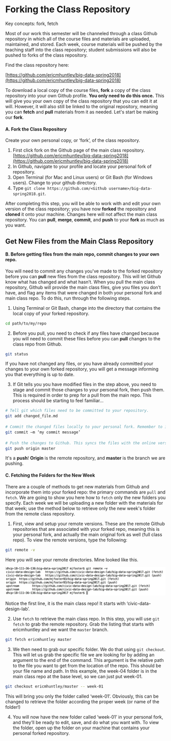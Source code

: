 # Forking the Class Repository

Key concepts: fork, fetch

Most of our work this semester will be channeled through a class Github repository in which all of the course files and materials are uploaded, maintained, and stored. Each week, course materials will be pushed by the teaching staff into the class repository; student submissions will also be pushed to forks of the class repository.

Find the class repository here:

[https://github.com/ericmhuntley/big-data-spring2018](https://github.com/ericmhuntley/big-data-spring2018)

To download a local copy of the course files, **fork** a copy of the class repository into your own Github profile. **You only need to do this once.** This will give you your own copy of the class repository that you can edit it at will. However, it will also still be linked to the original repository, meaning you can **fetch** and **pull** materials from it as needed. Let's start be making our **fork**.

#### A. Fork the Class Repository

Create your own personal copy, or ‘fork’, of the class repository.

1. First click fork on the Github page of the main class repository.
[https://github.com/ericmhuntley/big-data-spring2018](https://github.com/ericmhuntley/big-data-spring2018)
2. In Github, navigate to your profile and locate your personal fork of repository.
3. Open Terminal (for Mac and Linux users) or Git Bash (for Windows users). Change to your github directory.
5. Type `git clone https://github.com/<Github username>/big-data-spring2018.git`.

After completing this step, you will be able to work with and edit your own version of the class repository; you have now **forked** the repository and **cloned** it onto your machine. Changes here will not affect the main class repository. You can **pull**, **merge**, **commit**, and **push** to your **fork** as much as you want.

## Get New Files from the Main Class Repository

#### B. Before getting files from the main repo, commit changes to your own repo.

You will need to commit any changes you've made to the forked repository before you can **pull** new files from the class repository. This will let Github know what has changed and what hasn’t. When you pull the main class repository, Github will provide the main class files, give you files you don’t have, and flag any items that were changed in both your personal fork and main class repo. To do this, run through the following steps.

1. Using Terminal or Git Bash, change into the directory that contains the local copy of your forked repository.

```sh
cd path/to/my/repo
```

2. Before you pull, you need to check if any files have changed because you will need to commit these files before you can **pull** changes to the class repo from Github.

```sh
git status
```

If you have not changed any files, or you have already committed your changes to your own forked repository, you will get a message informing you that everything is up to date.

3. If Git tells you you have modified files in the step above, you need to stage and commit those changes to your personal fork, then push them. This is required in order to prep for a pull from the main repo. This process should be starting to feel familiar...

```sh
# Tell git which files need to be committed to your repository.
git add changed_file.md

# Commit the changed files locally to your personal fork. Remember to include a commit message to serve as a short explanation of what you changed.
git commit –m ‘my commit message’

# Push the changes to Github. This syncs the files with the online version of our personal forked repo.
git push origin master
```

It's a **push**! **Origin** is the remote repository, and **master** is the branch we are pushing.

#### C. Fetching the Folders for the New Week

There are a couple of methods to get new materials from Github and incorporate them into your forked repo: the primary commands are `pull` and `fetch`. We are going to show you here how to `fetch` only the new folders you specify. Each week we will be uploading a new folder with the materials for that week; use the method below to retrieve only the new week's folder from the remote class repository.

1. First, view and setup your remote versions. These are the remote Github repositories that are associated with your forked repo, meaning this is your personal fork, and actually the main original fork as well (full class repo). To view the remote versions, type the following:

```sh
git remote -v
```

Here you will see your remote directories. Mine looked like this.

![Checking Remote Directories](images/screenshot.jpg "Checking Remote Directories")

Notice the first line, it is the main class repo! It starts with ‘civic-data-design-lab’.

2. Use `fetch` to retrieve the main class repo. In this step, you will use `git fetch` to grab the remote repository. Grab the listing that starts with ericmhuntley and we want the `master` branch.

```sh
git fetch ericmhuntley master
```

3. We then need to grab our specific folder. We do that using `git checkout`. This will let us grab the specific file we are looking for by adding an argument to the end of the command. This argument is the relative path to the file you want to get from the location of the repo. This should be your file name and path. In this example, the week-04 folder is in the main class repo at the base level, so we can just put week-01.

```sh
git checkout ericmhuntley/master -- week-01
```

This will bring you only the folder called ‘week-01’. Obviously, this can be changed to retrieve the folder according the proper week (or name of the folder!)

4. You will now have the new folder called ‘week-01’ in your personal fork, and they’ll be ready to edit, save, and do what you want with. To view the folder, open up the folder on your machine that contains your personal forked repository.

<!--
### Troubleshooting Pull Problems
If you get a publickey error, you need to configure your SSH setup. To do this, go through the following steps.

1. Check for SSH keys:
https://help.github.com/articles/checking-for-existing-ssh-keys/
2. Generate a new SSH Key and add it to the SSH agent:
https://help.github.com/articles/generating-a-new-ssh-key-and-adding-it-to-the-ssh-agent/
Important note: if you already have one, click yes to OVERWRITE the old one.
3. Add your new SSH key to your Github account:
https://help.github.com/articles/adding-a-new-ssh-key-to-your-github-account/ -->
